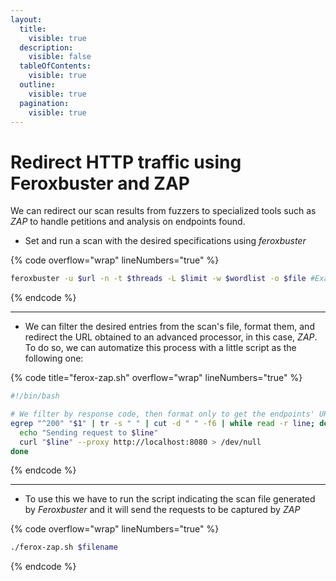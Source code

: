 ```yaml
---
layout:
  title:
    visible: true
  description:
    visible: false
  tableOfContents:
    visible: true
  outline:
    visible: true
  pagination:
    visible: true
---
```


# Redirect HTTP traffic using Feroxbuster and ZAP

We can redirect our scan results from fuzzers to specialized tools such as _ZAP_ to handle petitions and analysis on endpoints found.

* Set and run a scan with the desired specifications using _feroxbuster_

{% code overflow="wrap" lineNumbers="true" %}
```bash
feroxbuster -u $url -n -t $threads -L $limit -w $wordlist -o $file #Example
```
{% endcode %}

***

* We can filter the desired entries from the scan's file, format them, and redirect the URL obtained to an advanced processor, in this case, _ZAP_. To do so, we can automatize this process with a little script as the following one:

{% code title="ferox-zap.sh" overflow="wrap" lineNumbers="true" %}
```bash
#!/bin/bash

# We filter by response code, then format only to get the endpoints' URL, and finally do a loop to send a petition to each one catching them with the proxy
egrep "^200" "$1" | tr -s " " | cut -d " " -f6 | while read -r line; do
  echo "Sending request to $line"
  curl "$line" --proxy http://localhost:8080 > /dev/null
done
```
{% endcode %}

***

* To use this we have to run the script indicating the scan file generated by _Feroxbuster_ and it will send the requests to be captured by _ZAP_

{% code overflow="wrap" lineNumbers="true" %}
```bash
./ferox-zap.sh $filename
```
{% endcode %}
